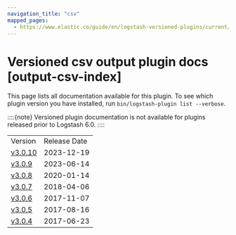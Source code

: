 ```yaml
---
navigation_title: "csv"
mapped_pages:
  - https://www.elastic.co/guide/en/logstash-versioned-plugins/current/output-csv-index.html
---
```


# Versioned csv output plugin docs [output-csv-index]


This page lists all documentation available for this plugin.  To see which plugin version you have installed, run `bin/logstash-plugin list --verbose`.

::::{note}
Versioned plugin documentation is not available for plugins released prior to Logstash 6.0.
::::


|     |     |
| --- | --- |
| Version | Release Date |
| [v3.0.10](v3-0-10-plugins-outputs-csv.md) | 2023-12-19 |
| [v3.0.9](v3-0-9-plugins-outputs-csv.md) | 2023-06-14 |
| [v3.0.8](v3-0-8-plugins-outputs-csv.md) | 2020-01-14 |
| [v3.0.7](v3-0-7-plugins-outputs-csv.md) | 2018-04-06 |
| [v3.0.6](v3-0-6-plugins-outputs-csv.md) | 2017-11-07 |
| [v3.0.5](v3-0-5-plugins-outputs-csv.md) | 2017-08-16 |
| [v3.0.4](v3-0-4-plugins-outputs-csv.md) | 2017-06-23 |








